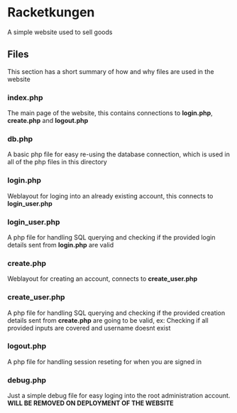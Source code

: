 # Racketkungen
A simple website used to sell goods

## Files
This section has a short summary of how and why files are used in the website

### index.php
The main page of the website, this contains connections to **login.php**, **create.php** and **logout.php**

### db.php
A basic php file for easy re-using the database connection, which is used in all of the php files in this directory  

### login.php
Weblayout for loging into an already existing account, this connects to **login_user.php**

### login_user.php
A php file for handling SQL querying and checking if the provided login details sent from **login.php** are valid

### create.php
Weblayout for creating an account, connects to **create_user.php**

### create_user.php
A php file for handling SQL querying and checking if the provided creation details sent from **create.php** are going to be valid, ex: Checking if all provided inputs are covered and username doesnt exist

### logout.php
A php file for handling session reseting for when you are signed in

### debug.php
Just a simple debug file for easy loging into the root administration account. **WILL BE REMOVED ON DEPLOYMENT OF THE WEBSITE**
